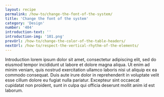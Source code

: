 ```yaml
---
layout: recipe
permalink: /how-to/change-the-font-of-the-system/
title: 'Change the font of the system'
category: 'Design'
number: '404'
introduction-text: ''
introduction-img: '101.png'
prevUrl: /how-to/change-the-color-of-the-table-headers/
nextUrl: /how-to/respect-the-vertical-rhythm-of-the-elements/
---
```


Introduction lorem ipsum dolor sit amet, consectetur adipiscing elit, sed do eiusmod tempor incididunt ut labore et dolore magna aliqua. Ut enim ad minim veniam, quis nostrud exercitation ullamco laboris nisi ut aliquip ex ea commodo consequat. Duis aute irure dolor in reprehenderit in voluptate velit esse cillum dolore eu fugiat nulla pariatur. Excepteur sint occaecat cupidatat non proident, sunt in culpa qui officia deserunt mollit anim id est laborum.

